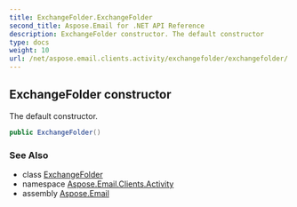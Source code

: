 ```yaml
---
title: ExchangeFolder.ExchangeFolder
second_title: Aspose.Email for .NET API Reference
description: ExchangeFolder constructor. The default constructor
type: docs
weight: 10
url: /net/aspose.email.clients.activity/exchangefolder/exchangefolder/
---
```

## ExchangeFolder constructor

The default constructor.

```csharp
public ExchangeFolder()
```

### See Also

* class [ExchangeFolder](../)
* namespace [Aspose.Email.Clients.Activity](../../exchangefolder/)
* assembly [Aspose.Email](../../../)


